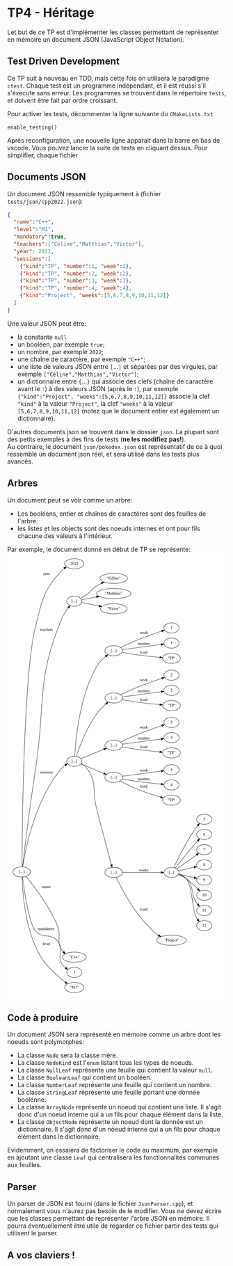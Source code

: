 # TP4 - Héritage

Let but de ce TP est d'implémenter les classes permettant de représenter en mémoire un document JSON (JavaScript Object Notation).


## Test Driven Development

Ce TP suit à nouveau en TDD, mais cette fois on utilisera le paradigme `ctest`.  Chaque test est un programme indépendant, et il est réussi s'il s'éxecute sans erreur.  Les programmes  se trouvent dans le répertoire `tests`, et doivent être fait par ordre croissant.

Pour activer les tests, décommenter la ligne suivante du `CMakeLists.txt`
```
enable_testing()
```

Après reconfiguration, une nouvelle ligne apparait dans la barre en bas de vscode.  Vous pouvez lancer la suite de tests en cliquant dessus.
Pour simplifier, chaque fichier


## Documents JSON


Un document JSON ressemble typiquement à (fichier `tests/json/cpp2022.json`):
```json
{
  "name":"C++",
  "level":"M1",
  "mandatory":true,
  "teachers":["Céline","Matthias","Victor"],
  "year": 2022,
  "sessions":[
    {"kind":"TP", "number":1, "week":1},
    {"kind":"TP", "number":2, "week":2},
    {"kind":"TP", "number":3, "week":3},
    {"kind":"TP", "number":4, "week":4},
    {"kind":"Project", "weeks":[5,6,7,8,9,10,11,12]}
  ]
}
```

Une valeur JSON peut être:
- la constante `null`
- un booléen, par exemple `true`;
- un nombre, par exemple `2022`;
- une chaîne de caractère, par exemple `"C++"`;
- une liste de valeurs JSON entre `[`...`]` et séparées par des virgules, par exemple `["Céline","Matthias","Victor"]`;
- un dictionnaire entre `{`...`}` qui associe des clefs (chaîne de caractère avant le `:`) à des valeurs JSON (après le `:`), par exemple `{"kind":"Project", "weeks":[5,6,7,8,9,10,11,12]}` associe la clef `"kind"` à la valeur `"Project"`, la clef `"weeks"` à la valeur `[5,6,7,8,9,10,11,12]` (notez que le document entier est également un dictionnaire).


D'autres documents json se trouvent dans le dossier `json`. La plupart sont des petits exemples à des fins de tests (**ne les modifiez pas!**).  
Au contraire, le document `json/pokedex.json` est représentatif de ce à quoi ressemble un document json réel, et sera utilisé dans les tests plus avancés.


## Arbres

Un document peut se voir comme un arbre:
- Les booléens, entier et chaînes de caractères sont des feuilles de l'arbre.
- les listes et les objects sont des noeuds internes et ont pour fils chacune des valeurs à l'intérieur.

Par exemple, le document donné en début de TP se représente:
![Représentation du document json cpp2022.json](cpp2022.svg)


## Code à produire

Un document JSON sera représenté en mémoire comme un arbre dont les noeuds sont polymorphes:
- La classe `Node` sera la classe mère.
- La classe `NodeKind` est l'`enum` listant tous les types de noeuds.
- La classe `NullLeaf` représente une feuille qui contient la valeur `null`.
- La classe `BooleanLeaf` qui contient un booléen.
- La classe `NumberLeaf` représente une feuille qui contient un nombre.
- La classe `StringLeaf` réprésente une feuille portant une donnée boolénne.
- La classe `ArrayNode` représente un noeud qui contient une liste. Il s'agit donc d'un noeud interne qui a un fils pour chaque élément dans la liste.
- La classe `ObjectNode` représente un noeud dont la donnée est un dictionnaire.  Il s'agit donc d'un noeud interne qui a un fils pour chaque élément dans le dictionnaire.

Evidemment, on essaiera de factoriser le code au maximum, par exemple en ajoutant une classe `Leaf` qui centralisera les fonctionnalités communes aux feuilles.

## Parser

Un parser de JSON est fourni (dans le fichier `JsonParser.cpp`), et normalement vous n'aurez pas besoin de le modifier.
Vous ne devez écrire que les classes permettant de représenter l'arbre JSON en mémoire. 
Il pourra éventuellement être utile de regarder ce fichier partir des tests qui utilisent le parser.







## A vos claviers !